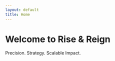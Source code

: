 ```yaml
---
layout: default
title: Home
---
```


# Welcome to Rise & Reign

Precision. Strategy. Scalable Impact.
